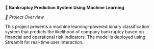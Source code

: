 **🧠  Bankruptcy Prediction System Using Machine Learning**

*📌 Project Overview*

This project presents a machine learning–powered binary classification system that predicts the likelihood of company bankruptcy based on financial and operational risk indicators. The model is deployed using Streamlit for real-time user interaction.

